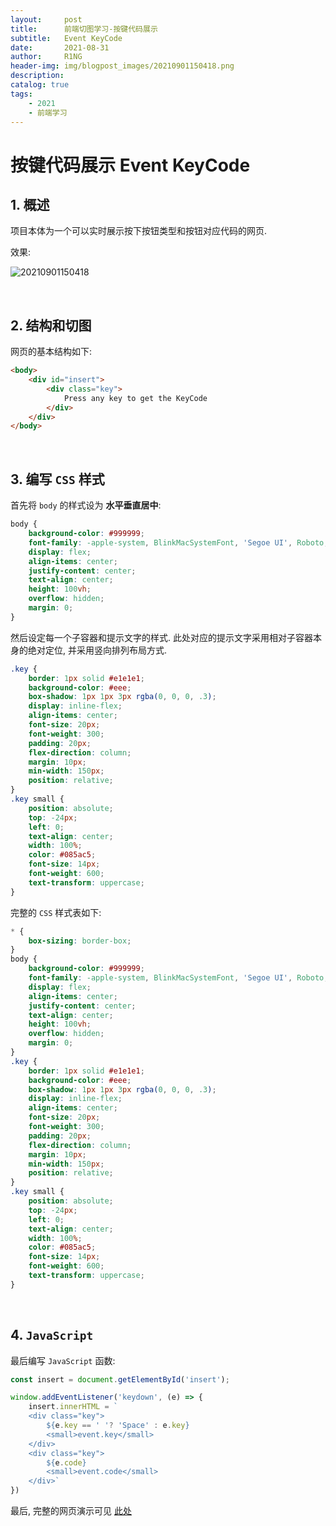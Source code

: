 ```yaml
---
layout:     post
title:      前端切图学习-按键代码展示
subtitle:   Event KeyCode
date:       2021-08-31
author:     R1NG
header-img: img/blogpost_images/20210901150418.png
description: 
catalog: true
tags:
    - 2021
    - 前端学习
---
```


# 按键代码展示 Event KeyCode

## 1. 概述

项目本体为一个可以实时展示按下按钮类型和按钮对应代码的网页.

效果:

![20210901150418](https://cdn.jsdelivr.net/gh/KirisameR/KirisameR.github.io/img/blogpost_images/20210901150418.png)

<br>

## 2. 结构和切图

网页的基本结构如下:

~~~html
<body>
    <div id="insert">
        <div class="key">
            Press any key to get the KeyCode
        </div>
    </div>
</body>
~~~

<br>

## 3. 编写 `CSS` 样式

首先将 `body` 的样式设为 **水平垂直居中**: 

~~~css
body {
    background-color: #999999;
    font-family: -apple-system, BlinkMacSystemFont, 'Segoe UI', Roboto, Oxygen, Ubuntu, Cantarell, 'Open Sans', 'Helvetica Neue', sans-serif;
    display: flex;
    align-items: center;
    justify-content: center;
    text-align: center;
    height: 100vh;
    overflow: hidden;
    margin: 0;
}
~~~

然后设定每一个子容器和提示文字的样式. 此处对应的提示文字采用相对子容器本身的绝对定位, 并采用竖向排列布局方式.

~~~css
.key {
    border: 1px solid #e1e1e1;
    background-color: #eee;
    box-shadow: 1px 1px 3px rgba(0, 0, 0, .3);
    display: inline-flex;
    align-items: center;
    font-size: 20px;
    font-weight: 300;
    padding: 20px;
    flex-direction: column;
    margin: 10px;
    min-width: 150px;
    position: relative;
}
.key small {
    position: absolute;
    top: -24px;
    left: 0;
    text-align: center;
    width: 100%;
    color: #085ac5;
    font-size: 14px;
    font-weight: 600;
    text-transform: uppercase;   
}
~~~

完整的 `CSS` 样式表如下:

~~~css
* {
    box-sizing: border-box;
}
body {
    background-color: #999999;
    font-family: -apple-system, BlinkMacSystemFont, 'Segoe UI', Roboto, Oxygen, Ubuntu, Cantarell, 'Open Sans', 'Helvetica Neue', sans-serif;
    display: flex;
    align-items: center;
    justify-content: center;
    text-align: center;
    height: 100vh;
    overflow: hidden;
    margin: 0;
}
.key {
    border: 1px solid #e1e1e1;
    background-color: #eee;
    box-shadow: 1px 1px 3px rgba(0, 0, 0, .3);
    display: inline-flex;
    align-items: center;
    font-size: 20px;
    font-weight: 300;
    padding: 20px;
    flex-direction: column;
    margin: 10px;
    min-width: 150px;
    position: relative;
}
.key small {
    position: absolute;
    top: -24px;
    left: 0;
    text-align: center;
    width: 100%;
    color: #085ac5;
    font-size: 14px;
    font-weight: 600;
    text-transform: uppercase;   
}
~~~

<br>

## 4. `JavaScript`

最后编写 `JavaScript` 函数:

~~~javascript
const insert = document.getElementById('insert');

window.addEventListener('keydown', (e) => {
    insert.innerHTML = `
    <div class="key">
        ${e.key == ' '? 'Space' : e.key}
        <small>event.key</small>
    </div>
    <div class="key">
        ${e.code}
        <small>event.code</small>
    </div>`
})
~~~

最后, 完整的网页演示可见 [此处](../../../../../projects/50P50D/event-keycodes/index.html)